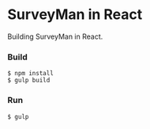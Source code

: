 SurveyMan in React
===

Building SurveyMan in React.

### Build
```
$ npm install 
$ gulp build
```

### Run
```
$ gulp
```
